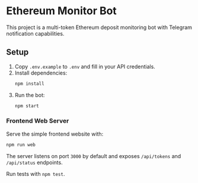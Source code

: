# Ethereum Monitor Bot

This project is a multi-token Ethereum deposit monitoring bot with Telegram notification capabilities.

## Setup
1. Copy `.env.example` to `.env` and fill in your API credentials.
2. Install dependencies:
   ```bash
   npm install
   ```
3. Run the bot:
   ```bash
   npm start
   ```

### Frontend Web Server
Serve the simple frontend website with:
```bash
npm run web
```
The server listens on port `3000` by default and exposes `/api/tokens` and `/api/status` endpoints.


Run tests with `npm test`.
